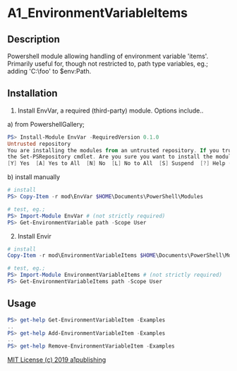 # A1_EnvironmentVariableItems

## Description
Powershell module allowing handling of environment variable 'items'.  Primarily useful for, though not restricted to, path type variables, eg.; adding 'C:\foo' to $env:Path.

## Installation

1. Install EnvVar, a required (third-party) module. Options include..

a) from PowershellGallery;

```powershell
PS> Install-Module EnvVar -RequiredVersion 0.1.0
Untrusted repository
You are installing the modules from an untrusted repository. If you trust this repository, change its InstallationPolicy value by running
the Set-PSRepository cmdlet. Are you sure you want to install the modules from 'PSGallery'?
[Y] Yes  [A] Yes to All  [N] No  [L] No to All  [S] Suspend  [?] Help (default is "N"): y

```


b) install manually

```powershell
# install
PS> Copy-Item -r mod\EnvVar $HOME\Documents\PowerShell\Modules

# test, eg.;
PS> Import-Module EnvVar # (not strictly required)
PS> Get-EnvironmentVariable path -Scope User
```

2. Install Envir

```powershell
# install
Copy-Item -r mod\EnvironmentVariableItems $HOME\Documents\PowerShell\Modules

# test, eg.;
PS> Import-Module EnvironmentVariableItems # (not strictly required)
PS> Get-EnvironmentVariableItems path -Scope User
```



## Usage

```powershell
PS> get-help Get-EnvironmentVariableItem -Examples
..
PS> get-help Add-EnvironmentVariableItem -Examples
..
PS> get-help Remove-EnvironmentVariableItem -Examples
```




[MIT License (c) 2019 a1publishing](LICENSE)
